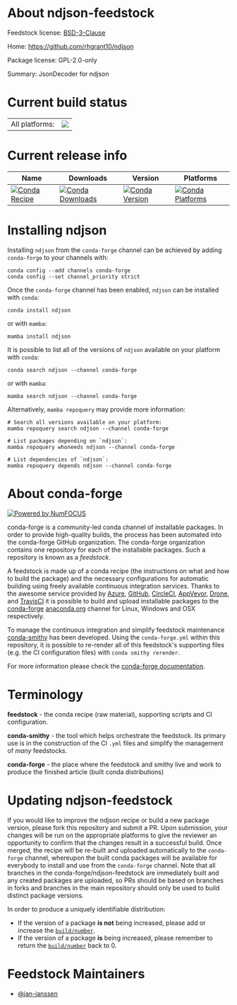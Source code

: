 About ndjson-feedstock
======================

Feedstock license: [BSD-3-Clause](https://github.com/conda-forge/ndjson-feedstock/blob/main/LICENSE.txt)

Home: https://github.com/rhgrant10/ndjson

Package license: GPL-2.0-only

Summary: JsonDecoder for ndjson

Current build status
====================


<table><tr><td>All platforms:</td>
    <td>
      <a href="https://dev.azure.com/conda-forge/feedstock-builds/_build/latest?definitionId=24558&branchName=main">
        <img src="https://dev.azure.com/conda-forge/feedstock-builds/_apis/build/status/ndjson-feedstock?branchName=main">
      </a>
    </td>
  </tr>
</table>

Current release info
====================

| Name | Downloads | Version | Platforms |
| --- | --- | --- | --- |
| [![Conda Recipe](https://img.shields.io/badge/recipe-ndjson-green.svg)](https://anaconda.org/conda-forge/ndjson) | [![Conda Downloads](https://img.shields.io/conda/dn/conda-forge/ndjson.svg)](https://anaconda.org/conda-forge/ndjson) | [![Conda Version](https://img.shields.io/conda/vn/conda-forge/ndjson.svg)](https://anaconda.org/conda-forge/ndjson) | [![Conda Platforms](https://img.shields.io/conda/pn/conda-forge/ndjson.svg)](https://anaconda.org/conda-forge/ndjson) |

Installing ndjson
=================

Installing `ndjson` from the `conda-forge` channel can be achieved by adding `conda-forge` to your channels with:

```
conda config --add channels conda-forge
conda config --set channel_priority strict
```

Once the `conda-forge` channel has been enabled, `ndjson` can be installed with `conda`:

```
conda install ndjson
```

or with `mamba`:

```
mamba install ndjson
```

It is possible to list all of the versions of `ndjson` available on your platform with `conda`:

```
conda search ndjson --channel conda-forge
```

or with `mamba`:

```
mamba search ndjson --channel conda-forge
```

Alternatively, `mamba repoquery` may provide more information:

```
# Search all versions available on your platform:
mamba repoquery search ndjson --channel conda-forge

# List packages depending on `ndjson`:
mamba repoquery whoneeds ndjson --channel conda-forge

# List dependencies of `ndjson`:
mamba repoquery depends ndjson --channel conda-forge
```


About conda-forge
=================

[![Powered by
NumFOCUS](https://img.shields.io/badge/powered%20by-NumFOCUS-orange.svg?style=flat&colorA=E1523D&colorB=007D8A)](https://numfocus.org)

conda-forge is a community-led conda channel of installable packages.
In order to provide high-quality builds, the process has been automated into the
conda-forge GitHub organization. The conda-forge organization contains one repository
for each of the installable packages. Such a repository is known as a *feedstock*.

A feedstock is made up of a conda recipe (the instructions on what and how to build
the package) and the necessary configurations for automatic building using freely
available continuous integration services. Thanks to the awesome service provided by
[Azure](https://azure.microsoft.com/en-us/services/devops/), [GitHub](https://github.com/),
[CircleCI](https://circleci.com/), [AppVeyor](https://www.appveyor.com/),
[Drone](https://cloud.drone.io/welcome), and [TravisCI](https://travis-ci.com/)
it is possible to build and upload installable packages to the
[conda-forge](https://anaconda.org/conda-forge) [anaconda.org](https://anaconda.org/)
channel for Linux, Windows and OSX respectively.

To manage the continuous integration and simplify feedstock maintenance
[conda-smithy](https://github.com/conda-forge/conda-smithy) has been developed.
Using the ``conda-forge.yml`` within this repository, it is possible to re-render all of
this feedstock's supporting files (e.g. the CI configuration files) with ``conda smithy rerender``.

For more information please check the [conda-forge documentation](https://conda-forge.org/docs/).

Terminology
===========

**feedstock** - the conda recipe (raw material), supporting scripts and CI configuration.

**conda-smithy** - the tool which helps orchestrate the feedstock.
                   Its primary use is in the construction of the CI ``.yml`` files
                   and simplify the management of *many* feedstocks.

**conda-forge** - the place where the feedstock and smithy live and work to
                  produce the finished article (built conda distributions)


Updating ndjson-feedstock
=========================

If you would like to improve the ndjson recipe or build a new
package version, please fork this repository and submit a PR. Upon submission,
your changes will be run on the appropriate platforms to give the reviewer an
opportunity to confirm that the changes result in a successful build. Once
merged, the recipe will be re-built and uploaded automatically to the
`conda-forge` channel, whereupon the built conda packages will be available for
everybody to install and use from the `conda-forge` channel.
Note that all branches in the conda-forge/ndjson-feedstock are
immediately built and any created packages are uploaded, so PRs should be based
on branches in forks and branches in the main repository should only be used to
build distinct package versions.

In order to produce a uniquely identifiable distribution:
 * If the version of a package **is not** being increased, please add or increase
   the [``build/number``](https://docs.conda.io/projects/conda-build/en/latest/resources/define-metadata.html#build-number-and-string).
 * If the version of a package **is** being increased, please remember to return
   the [``build/number``](https://docs.conda.io/projects/conda-build/en/latest/resources/define-metadata.html#build-number-and-string)
   back to 0.

Feedstock Maintainers
=====================

* [@jan-janssen](https://github.com/jan-janssen/)

